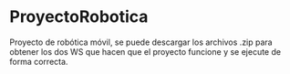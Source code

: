 # ProyectoRobotica
Proyecto de robótica móvil, se puede descargar los archivos .zip para obtener los dos WS que hacen que el proyecto funcione y se ejecute de forma correcta.
